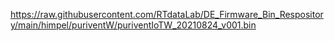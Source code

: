 
https://raw.githubusercontent.com/RTdataLab/DE_Firmware_Bin_Respository/main/himpel/puriventW/puriventIoTW_20210824_v001.bin
